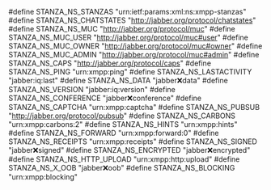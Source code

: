 #define STANZA_NS_STANZAS "urn:ietf:params:xml:ns:xmpp-stanzas"
#define STANZA_NS_CHATSTATES "http://jabber.org/protocol/chatstates"
#define STANZA_NS_MUC "http://jabber.org/protocol/muc"
#define STANZA_NS_MUC_USER "http://jabber.org/protocol/muc#user"
#define STANZA_NS_MUC_OWNER "http://jabber.org/protocol/muc#owner"
#define STANZA_NS_MUC_ADMIN "http://jabber.org/protocol/muc#admin"
#define STANZA_NS_CAPS "http://jabber.org/protocol/caps"
#define STANZA_NS_PING "urn:xmpp:ping"
#define STANZA_NS_LASTACTIVITY "jabber:iq:last"
#define STANZA_NS_DATA "jabber:x:data"
#define STANZA_NS_VERSION "jabber:iq:version"
#define STANZA_NS_CONFERENCE "jabber:x:conference"
#define STANZA_NS_CAPTCHA "urn:xmpp:captcha"
#define STANZA_NS_PUBSUB "http://jabber.org/protocol/pubsub"
#define STANZA_NS_CARBONS "urn:xmpp:carbons:2"
#define STANZA_NS_HINTS "urn:xmpp:hints"
#define STANZA_NS_FORWARD "urn:xmpp:forward:0"
#define STANZA_NS_RECEIPTS "urn:xmpp:receipts"
#define STANZA_NS_SIGNED "jabber:x:signed"
#define STANZA_NS_ENCRYPTED "jabber:x:encrypted"
#define STANZA_NS_HTTP_UPLOAD "urn:xmpp:http:upload"
#define STANZA_NS_X_OOB "jabber:x:oob"
#define STANZA_NS_BLOCKING "urn:xmpp:blocking"